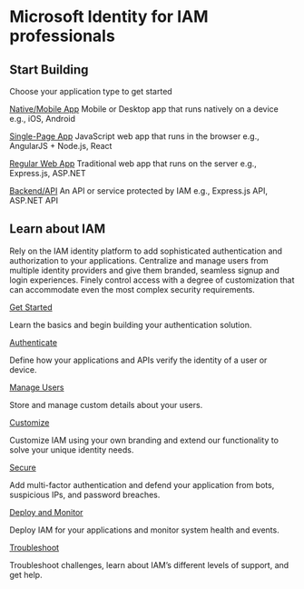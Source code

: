 # Microsoft Identity for IAM professionals

## Start Building
Choose your application type to get started

[Native/Mobile App](./quickstarts.md#native/mobile-app)
Mobile or Desktop app that runs natively on a device
e.g., iOS, Android

[Single-Page App](./quickstarts.md#single-page-app)
JavaScript web app that runs in the browser
e.g., AngularJS + Node.js, React

[Regular Web App](./quickstarts.md#regular-web-app)
Traditional web app that runs on the server
e.g., Express.js, ASP.NET

[Backend/API](./quickstarts.md#backend/api)
An API or service protected by IAM
e.g., Express.js API, ASP.NET API

## Learn about IAM
Rely on the IAM identity platform to add sophisticated authentication and authorization to your applications. Centralize and manage users from multiple identity providers and give them branded, seamless signup and login experiences. Finely control access with a degree of customization that can accommodate even the most complex security requirements.

[Get Started](./get-started/)

Learn the basics and begin building your authentication solution.

[Authenticate](./authenticate/)

Define how your applications and APIs verify the identity of a user or device.

[Manage Users](./manage-users/)

Store and manage custom details about your users.

[Customize](./customize/)

Customize IAM using your own branding and extend our functionality to solve your unique identity needs.

[Secure](./secure/)

Add multi-factor authentication and defend your application from bots, suspicious IPs, and password breaches.

[Deploy and Monitor](./deploy-monitor/)

Deploy IAM for your applications and monitor system health and events.

[Troubleshoot](./troubleshoot/)

Troubleshoot challenges, learn about IAM’s different levels of support, and get help.